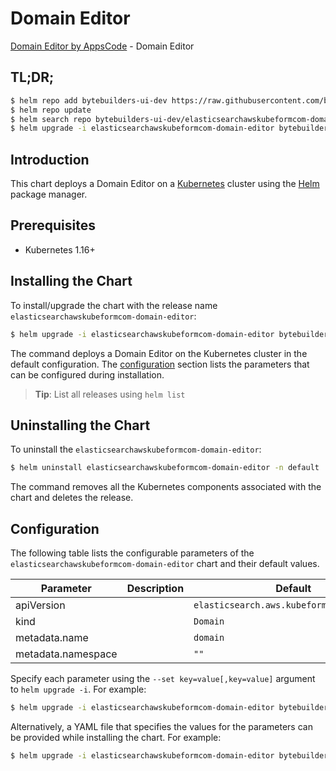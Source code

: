 # Domain Editor

[Domain Editor by AppsCode](https://byte.builders) - Domain Editor

## TL;DR;

```bash
$ helm repo add bytebuilders-ui-dev https://raw.githubusercontent.com/bytebuilders/ui-wizards/
$ helm repo update
$ helm search repo bytebuilders-ui-dev/elasticsearchawskubeformcom-domain-editor --version=v0.4.17
$ helm upgrade -i elasticsearchawskubeformcom-domain-editor bytebuilders-ui-dev/elasticsearchawskubeformcom-domain-editor -n default --create-namespace --version=v0.4.17
```

## Introduction

This chart deploys a Domain Editor on a [Kubernetes](http://kubernetes.io) cluster using the [Helm](https://helm.sh) package manager.

## Prerequisites

- Kubernetes 1.16+

## Installing the Chart

To install/upgrade the chart with the release name `elasticsearchawskubeformcom-domain-editor`:

```bash
$ helm upgrade -i elasticsearchawskubeformcom-domain-editor bytebuilders-ui-dev/elasticsearchawskubeformcom-domain-editor -n default --create-namespace --version=v0.4.17
```

The command deploys a Domain Editor on the Kubernetes cluster in the default configuration. The [configuration](#configuration) section lists the parameters that can be configured during installation.

> **Tip**: List all releases using `helm list`

## Uninstalling the Chart

To uninstall the `elasticsearchawskubeformcom-domain-editor`:

```bash
$ helm uninstall elasticsearchawskubeformcom-domain-editor -n default
```

The command removes all the Kubernetes components associated with the chart and deletes the release.

## Configuration

The following table lists the configurable parameters of the `elasticsearchawskubeformcom-domain-editor` chart and their default values.

|     Parameter      | Description |                       Default                        |
|--------------------|-------------|------------------------------------------------------|
| apiVersion         |             | <code>elasticsearch.aws.kubeform.com/v1alpha1</code> |
| kind               |             | <code>Domain</code>                                  |
| metadata.name      |             | <code>domain</code>                                  |
| metadata.namespace |             | <code>""</code>                                      |


Specify each parameter using the `--set key=value[,key=value]` argument to `helm upgrade -i`. For example:

```bash
$ helm upgrade -i elasticsearchawskubeformcom-domain-editor bytebuilders-ui-dev/elasticsearchawskubeformcom-domain-editor -n default --create-namespace --version=v0.4.17 --set apiVersion=elasticsearch.aws.kubeform.com/v1alpha1
```

Alternatively, a YAML file that specifies the values for the parameters can be provided while
installing the chart. For example:

```bash
$ helm upgrade -i elasticsearchawskubeformcom-domain-editor bytebuilders-ui-dev/elasticsearchawskubeformcom-domain-editor -n default --create-namespace --version=v0.4.17 --values values.yaml
```
